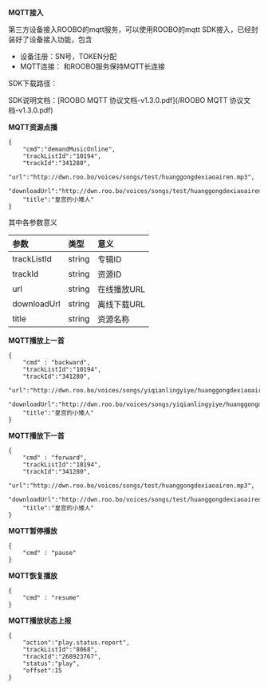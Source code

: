 **MQTT接入**

第三方设备接入ROOBO的mqtt服务，可以使用ROOBO的mqtt SDK接入，已经封装好了设备接入功能，包含

* 设备注册：SN号，TOKEN分配
* MQTT连接： 和ROOBO服务保持MQTT长连接

SDK下载路径：

SDK说明文档：[ROOBO MQTT 协议文档-v1.3.0.pdf](/ROOBO MQTT 协议文档-v1.3.0.pdf)

**MQTT资源点播**

```
{
    "cmd":"demandMusicOnline",
    "trackListId":"10194",
    "trackId":"341280",
    "url":"http://dwn.roo.bo/voices/songs/test/huanggongdexiaoairen.mp3",
    "downloadUrl":"http://dwn.roo.bo/voices/songs/test/huanggongdexiaoairen.mp3",
    "title":"皇宫的小矮人"
}
```

其中各参数意义

| 参数 | 类型 | 意义 |
| :--- | :--- | :--- |
| trackListId | string | 专辑ID |
| trackId | string | 资源ID |
| url | string | 在线播放URL |
| downloadUrl | string | 离线下载URL |
| title | string | 资源名称 |

**MQTT播放上一首**

```
{
    "cmd" : "backward",
    "trackListId":"10194",
    "trackId":"341280",
    "url":"http://dwn.roo.bo/voices/songs/yiqianlingyiye/huanggongdexiaoairen.mp3",
    "downloadUrl":"http://dwn.roo.bo/voices/songs/yiqianlingyiye/huanggongdexiaoairen.mp3",
    "title":"皇宫的小矮人"
}
```

**MQTT播放下一首**

```
{
    "cmd" : "forward",
    "trackListId":"10194",
    "trackId":"341280",
    "url":"http://dwn.roo.bo/voices/songs/test/huanggongdexiaoairen.mp3",
    "downloadUrl":"http://dwn.roo.bo/voices/songs/test/huanggongdexiaoairen.mp3",
    "title":"皇宫的小矮人"
}
```

**MQTT暂停播放**

```
{
    "cmd" : "pause"
}
```

**MQTT恢复播放**

```
{
    "cmd" : "resume"
}
```

**MQTT播放状态上报**

```
{
    "action":"play.status.report",
    "trackListId":"8068",
    "trackId":"268923767",
    "status":"play",
    "offset":15
}
```



